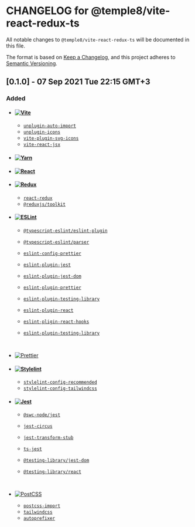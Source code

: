 # CHANGELOG for @temple8/vite-react-redux-ts

All notable changes to `@temple8/vite-react-redux-ts` will be documented in this file.

The format is based on [Keep a Changelog](https://keepachangelog.com/en/1.0.0/), and this project adheres to [Semantic Versioning](https://semver.org/spec/v2.0.0.html).

## [0.1.0] - 07 Sep 2021 Tue 22:15 GMT+3

### Added

- #### [![Vite](https://img.shields.io/npm/v/vite.svg?logo=vite&style=flat&label=Vite&logoColor=646CFF)](https://vitejs.dev/guide/#scaffolding-your-first-vite-project)

  - [`unplugin-auto-import`](https://github.com/antfu/unplugin-auto-import#installation)
  - [`unplugin-icons`](https://github.com/antfu/unplugin-icons#install)
  - [`vite-plugin-svg-icons`](https://github.com/anncwb/vite-plugin-svg-icons#installation-yarn-or-npm)
  - [`vite-react-jsx`](https://github.com/alloc/vite-react-jsx#usage)

- #### [![Yarn](https://img.shields.io/npm/v/yarn/berry.svg?logo=yarn&style=flat&label=Yarn&logoColor=2C8EBB)](https://vitejs.dev/guide/#scaffolding-your-first-vite-project)

- #### [![React](https://img.shields.io/npm/v/react.svg?logo=react&style=flat&label=React&logoColor=61DAFB)](https://reactjs.org/docs/getting-started.html)

- #### [![Redux](https://img.shields.io/npm/v/redux.svg?logo=redux&style=flat&label=Redux&logoColor=764ABC)](https://react-redux.js.org/introduction/getting-started#installation)

  - [`react-redux`](https://react-redux.js.org/introduction/getting-started#installation)
  - [`@reduxjs/toolkit`](https://redux-toolkit.js.org/introduction/getting-started#installation)

- #### [![ESLint](https://img.shields.io/npm/v/eslint.svg?logo=eslint&style=flat&label=ESLint&logoColor=4B32C3)](https://eslint.org/docs/user-guide/getting-started)

  - [`@typescript-eslint/eslint-plugin`](https://github.com/typescript-eslint/typescript-eslint/blob/master/docs/getting-started/linting/README.md)
  - [`@typescript-eslint/parser`](https://github.com/typescript-eslint/typescript-eslint/blob/master/docs/getting-started/linting/README.md)
  - [`eslint-config-prettier`](https://github.com/prettier/eslint-config-prettier#installation)
  - [`eslint-plugin-jest`](https://github.com/jest-community/eslint-plugin-jest)
  - [`eslint-plugin-jest-dom`](https://github.com/testing-library/eslint-plugin-jest-dom#installation)
  - [`eslint-plugin-prettier`](https://github.com/prettier/eslint-plugin-prettier#recommended-configuration)
  - [`eslint-plugin-testing-library`](https://github.com/testing-library/eslint-plugin-testing-library#installation)
  - [`eslint-plugin-react`](https://github.com/yannickcr/eslint-plugin-react#installation)
  - [`eslint-pligin-react-hooks`](https://github.com/facebook/react/tree/main/packages/eslint-plugin-react-hooks#installation)
  - [`eslint-plugin-testing-library`](https://github.com/testing-library/eslint-plugin-testing-library#installation)

    &nbsp;

- [![Prettier](https://img.shields.io/npm/v/prettier.svg?logo=prettier&style=flat&label=Prettier&logoColor=F7B93E)](https://prettier.io/docs/en/install.html)
- #### [![Stylelint](https://img.shields.io/npm/v/stylelint.svg?logo=stylelint&style=flat&label=Stylelint&logoColor=263238)](https://stylelint.io/user-guide/get-started)

  - [`stylelint-config-recommended`](https://github.com/stylelint/stylelint-config-recommended#installation)
  - [`stylelint-config-tailwindcss`](https://github.com/zhilidali/stylelint-config-tailwindcss#installation)

- #### [![Jest](https://img.shields.io/npm/v/jest.svg?logo=jest&style=flat&label=Jest&logoColor=C21325)](https://jestjs.io/docs/getting-started)

  - [`@swc-node/jest`](https://github.com/Brooooooklyn/swc-node/tree/master/packages/jest#usage)
  - [`jest-circus`](https://github.com/facebook/jest/tree/master/packages/jest-circus#installation)
  - [`jest-transform-stub`](https://github.com/eddyerburgh/jest-transform-stub#usage)
  - [`ts-jest`](https://kulshekhar.github.io/ts-jest/docs/getting-started/installation)
  - [`@testing-library/jest-dom`](https://github.com/testing-library/jest-dom#installation)
  - [`@testing-library/react`](https://github.com/testing-library/react-testing-library#installation)

    &nbsp;

- [![PostCSS](https://img.shields.io/npm/v/postcss.svg?logo=postcss&style=flat&label=PostCSS&logoColor=DD3A0A)](https://github.com/postcss/postcss#usage)
  - [`postcss-import`](https://github.com/postcss/postcss-import#installation)
  - [`tailwindcss`](https://tailwindcss.com/docs/installation)
  - [`autoprefixer`](https://github.com/postcss/autoprefixer#usage)
